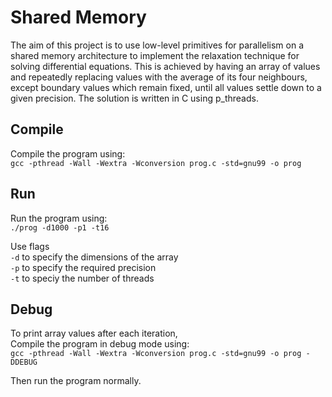 # Shared Memory
The aim of this project is to use low-level primitives for parallelism on a 
shared memory architecture to implement the relaxation technique for solving 
differential equations. This is achieved by having an array of values and 
repeatedly replacing values with the average of its four neighbours, except 
boundary values which remain fixed, until all values settle down to a given 
precision. The solution is written in C using p\_threads.

## Compile
Compile the program using:  
`gcc -pthread -Wall -Wextra -Wconversion prog.c -std=gnu99 -o prog`  

## Run
Run the program using:  
`./prog -d1000 -p1 -t16`  

Use flags  
	`-d` to specify the dimensions of the array  
	`-p` to specify the required precision  
	`-t` to speciy the number of threads  

## Debug

To print array values after each iteration,  
Compile the program in debug mode using:  
`gcc -pthread -Wall -Wextra -Wconversion prog.c -std=gnu99 -o prog -DDEBUG`

Then run the program normally.
